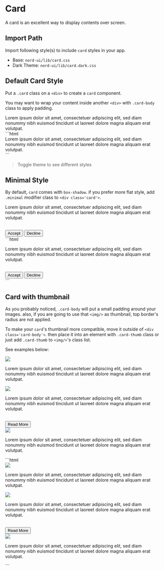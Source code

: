 # Card

A card is an excellent way to display contents over screen.

## Import Path
Import following style(s) to include `card` styles in your app.

- Base: `nord-ui/lib/card.css`
- Dark Theme: `nord-ui/lib/card.dark.css`

## Default Card Style
Put a `.card` class on a `<div>` to create a `card` component.

You may want to wrap your content inside another `<div>` with `.card-body` class to apply padding.

<div class='code-example'>
	<div class='preview'>
		<div class="row">
			<div class="col xs-4">
				<div class="card">
					<div class="card-body">
						Lorem ipsum dolor sit amet, consectetuer adipiscing elit, sed diam nonummy nibh euismod tincidunt ut laoreet dolore magna aliquam erat volutpat.
					</div>
				</div>	
			</div>
		</div>
	</div>
	<div class='source'>
```html
<div class="row">
	<div class="col xs-4">
		<div class="card">
			<div class="card-body">
				Lorem ipsum dolor sit amet, consectetuer adipiscing elit, sed diam nonummy nibh euismod tincidunt ut laoreet dolore magna aliquam erat volutpat.
			</div>
		</div>	
	</div>
</div>
```
	</div>
</div>

> Toggle theme to see different styles

## Minimal Style
By default, `card` comes with `box-shadow`. if you prefer more flat style, add `.minimal` modifier class to `<div class='card'>`.

<div class='code-example'>
	<div class='preview'>
		<div class="row justify-center">
			<div class="col xs-5">
				<div class="card minimal">
					<div class="card-body">
						<p>
							Lorem ipsum dolor sit amet, consectetuer adipiscing elit, sed diam nonummy nibh euismod tincidunt ut laoreet dolore magna aliquam erat volutpat.
						</p>
						<br>
						<button class="btn success">Accept</button>
						<button class="btn danger">Decline</button>
					</div>
				</div>	
			</div>
		</div>
	</div>
	<div class='source'>
```html
<div class="row justify-center">
	<div class="col xs-5">
		<div class="card minimal">
			<div class="card-body">
				<p>
					Lorem ipsum dolor sit amet, consectetuer adipiscing elit, sed diam nonummy nibh euismod tincidunt ut laoreet dolore magna aliquam erat volutpat.
				</p>
				<br>
				<button class="btn success">Accept</button>
				<button class="btn danger">Decline</button>
			</div>
		</div>	
	</div>
</div>
```
	</div>
</div>

## Card with thumbnail
As you probably noticed, `.card-body` will put a small padding around your images. also, if you are going to use that `<img/>` as thumbnail, top border's radius are not applied.

To make your `card`'s thumbnail more compatible, move it outside of `<div class='card-body'>`. then place it into an element with `.card-thumb` class or just add `.card-thumb` to `<img/>`'s class list.

See examples below:

<div class='code-example'>
	<div class='preview'>
		<div class="row gutter-tiny">
			<div class="col xs-4">
				<div class="card">
					<div class="card-body">
						<img src="https://images.unsplash.com/photo-1489769811155-68b5848205ac?ixlib=rb-1.2.1&ixid=eyJhcHBfaWQiOjEyMDd9&auto=format&fit=crop&w=1350&q=80">
						<p>
							Lorem ipsum dolor sit amet, consectetuer adipiscing elit, sed diam nonummy nibh euismod tincidunt ut laoreet dolore magna aliquam erat volutpat.
						</p>
					</div>
				</div>	
			</div>
			<div class="col xs-4">
				<div class="card">
					<div class="card-thumb">
						<img src="https://images.unsplash.com/photo-1581563282271-5c08b2c280c2?ixlib=rb-1.2.1&ixid=eyJhcHBfaWQiOjEyMDd9&auto=format&fit=crop&w=1350&q=80">
					</div>
					<div class="card-body">
						<p>
							Lorem ipsum dolor sit amet, consectetuer adipiscing elit, sed diam nonummy nibh euismod tincidunt ut laoreet dolore magna aliquam erat volutpat.
						</p>
						<br>
						<button class="btn danger small">Read More</button>
					</div>
				</div>
			</div>
			<div class="col xs-4">
				<div class="card">
					<img class="card-thumb" src="https://images.unsplash.com/photo-1462817658085-08dd93969195?ixlib=rb-1.2.1&auto=format&fit=crop&w=1350&q=80">
					<div class="card-body">
						<p>
							Lorem ipsum dolor sit amet, consectetuer adipiscing elit, sed diam nonummy nibh euismod tincidunt ut laoreet dolore magna aliquam erat volutpat.
						</p>
					</div>
				</div>
			</div>
		</div>
	</div>
	<div class='source'>
```html
<div class="row gutter-tiny">
	<div class="col xs-4">
		<div class="card">
			<div class="card-body">
				<img src="https://images.unsplash.com/photo-1489769811155-68b5848205ac?ixlib=rb-1.2.1&ixid=eyJhcHBfaWQiOjEyMDd9&auto=format&fit=crop&w=1350&q=80">
				<p>
					Lorem ipsum dolor sit amet, consectetuer adipiscing elit, sed diam nonummy nibh euismod tincidunt ut laoreet dolore magna aliquam erat volutpat.
				</p>
			</div>
		</div>	
	</div>
	<div class="col xs-4">
		<div class="card">
			<div class="card-thumb">
				<img src="https://images.unsplash.com/photo-1581563282271-5c08b2c280c2?ixlib=rb-1.2.1&ixid=eyJhcHBfaWQiOjEyMDd9&auto=format&fit=crop&w=1350&q=80">
			</div>
			<div class="card-body">
				<p>
					Lorem ipsum dolor sit amet, consectetuer adipiscing elit, sed diam nonummy nibh euismod tincidunt ut laoreet dolore magna aliquam erat volutpat.
				</p>
				<br>
				<button class="btn danger small">Read More</button>
			</div>
		</div>
	</div>
	<div class="col xs-4">
		<div class="card">
			<img class="card-thumb" src="https://images.unsplash.com/photo-1462817658085-08dd93969195?ixlib=rb-1.2.1&auto=format&fit=crop&w=1350&q=80">
			<div class="card-body">
				<p>
					Lorem ipsum dolor sit amet, consectetuer adipiscing elit, sed diam nonummy nibh euismod tincidunt ut laoreet dolore magna aliquam erat volutpat.
				</p>
			</div>
		</div>
	</div>
</div>
```
	</div>
</div>